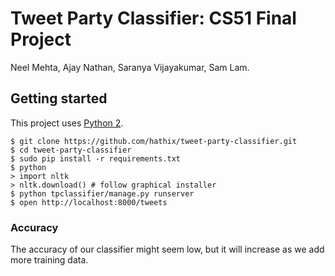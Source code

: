 # Tweet Party Classifier: CS51 Final Project

Neel Mehta, Ajay Nathan, Saranya Vijayakumar, Sam Lam.

## Getting started

This project uses [Python 2](https://python.org).

```
$ git clone https://github.com/hathix/tweet-party-classifier.git
$ cd tweet-party-classifier
$ sudo pip install -r requirements.txt
$ python
> import nltk
> nltk.download() # follow graphical installer
$ python tpclassifier/manage.py runserver
$ open http://localhost:8000/tweets
```

### Accuracy
The accuracy of our classifier might seem low, but it will increase as we add more training data.
